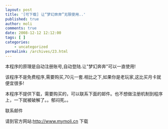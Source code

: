 ```yaml
---
layout: post
title: '[可下载] 让“梦幻奔奔”无限使用..'
published: true
author: moli
comments: true
date: 2008-12-12 12:12:00
tags: [ ]
categories:
    - uncategorized
permalink: /archives/23.html
---
```



本程序的原理是自动注册账号,自动登陆.让"梦幻奔奔"可以一直使用!

该程序不是免费程序,需要购买,70元一套.相比之下,如果你是老玩家,这比买月卡就便宜很多!

本程序不提供下载，需要购买的，可以联系下面的邮件。也不想做注册机制到程序上，一下就被破解了。。郁闷死。。

联系邮件 

请到官方网站:http://www.mymoli.cn 下载